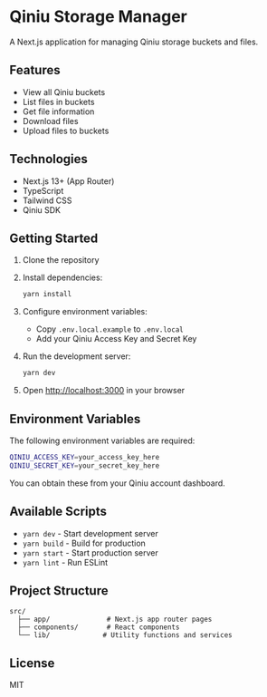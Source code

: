 # Qiniu Storage Manager

A Next.js application for managing Qiniu storage buckets and files.

## Features

- View all Qiniu buckets
- List files in buckets
- Get file information
- Download files
- Upload files to buckets

## Technologies

- Next.js 13+ (App Router)
- TypeScript
- Tailwind CSS
- Qiniu SDK

## Getting Started

1. Clone the repository
2. Install dependencies:
   ```bash
   yarn install
   ```

3. Configure environment variables:
   - Copy `.env.local.example` to `.env.local`
   - Add your Qiniu Access Key and Secret Key

4. Run the development server:
   ```bash
   yarn dev
   ```

5. Open [http://localhost:3000](http://localhost:3000) in your browser

## Environment Variables

The following environment variables are required:

```bash
QINIU_ACCESS_KEY=your_access_key_here
QINIU_SECRET_KEY=your_secret_key_here
```

You can obtain these from your Qiniu account dashboard.

## Available Scripts

- `yarn dev` - Start development server
- `yarn build` - Build for production
- `yarn start` - Start production server
- `yarn lint` - Run ESLint

## Project Structure

```
src/
  ├── app/              # Next.js app router pages
  ├── components/       # React components
  └── lib/             # Utility functions and services
```

## License

MIT